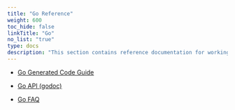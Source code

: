 ```yaml
---
title: "Go Reference"
weight: 600
toc_hide: false
linkTitle: "Go"
no_list: "true"
type: docs
description: "This section contains reference documentation for working with protocol buffer classes in Go"
---
```

    

*   [Go Generated Code Guide](/docs/reference/go/go-generated)
*   [Go API (godoc)](https://pkg.go.dev/google.golang.org/protobuf/proto)
    
*   [Go FAQ](/docs/reference/go/faq)
